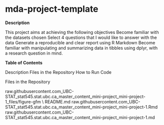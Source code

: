 # mda-project-template
**Description**

This project aims at achieving the following objectives
Become familiar with the datasets chosen 
Select 4 questions that I would like to answer with the data
Generate a reproducible and clear report using R Markdown
Become familiar with manipulating and summarizing data in tibbles using dplyr, with a research question in mind.


**Table of Contents**

Description
Files in the Repository
How to Run Code


Files in the Repository

raw.githubusercontent.com_UBC-STAT_stat545.stat.ubc.ca_master_content_mini-project_mini-project-1_files/figure-gfm \\ 
README.md
raw.githubusercontent.com_UBC-STAT_stat545.stat.ubc.ca_master_content_mini-project_mini-project-1.Rmd
raw.githubusercontent.com_UBC-STAT_stat545.stat.ubc.ca_master_content_mini-project_mini-project-1.md

